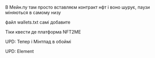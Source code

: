 В Мейн.пу там просто вставляєм контракт нфт і воно шурує, паузи міняються в самому низу

файл wallets.txt самі добавите

Тіки квести де платформа NFT2ME

UPD: Тепер і Мінтпад в обоймі
  
  UPD: Element
